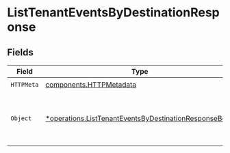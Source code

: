 # ListTenantEventsByDestinationResponse


## Fields

| Field                                                                                                                         | Type                                                                                                                          | Required                                                                                                                      | Description                                                                                                                   |
| ----------------------------------------------------------------------------------------------------------------------------- | ----------------------------------------------------------------------------------------------------------------------------- | ----------------------------------------------------------------------------------------------------------------------------- | ----------------------------------------------------------------------------------------------------------------------------- |
| `HTTPMeta`                                                                                                                    | [components.HTTPMetadata](../../models/components/httpmetadata.md)                                                            | :heavy_check_mark:                                                                                                            | N/A                                                                                                                           |
| `Object`                                                                                                                      | [*operations.ListTenantEventsByDestinationResponseBody](../../models/operations/listtenanteventsbydestinationresponsebody.md) | :heavy_minus_sign:                                                                                                            | A paginated list of events for the destination.                                                                               |